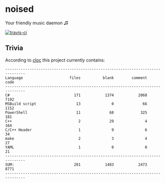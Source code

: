 noised
======

Your friendly music daemon ♫

[![travis-ci](https://travis-ci.org/bennygr/noised.svg?branch=develop)](https://travis-ci.org/bennygr/noised)

Trivia
------

According to [cloc](https://github.com/AlDanial/cloc) this project currently contains:

    -------------------------------------------------------------------------------
    Language                     files          blank        comment           code
    -------------------------------------------------------------------------------
    C#                             171           1374           2068           7192
    MSBuild script                  13              0             66           1152
    PowerShell                      11             68            325            181
    C++                              2             29              4            164
    C/C++ Header                     1              9              6             34
    make                             2              3              4             27
    YAML                             1              0              0             21
    -------------------------------------------------------------------------------
    SUM:                           201           1483           2473           8771
    -------------------------------------------------------------------------------

